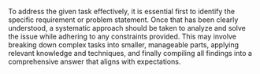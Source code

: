 To address the given task effectively, it is essential first to identify the specific requirement or problem statement. Once that has been clearly understood, a systematic approach should be taken to analyze and solve the issue while adhering to any constraints provided. This may involve breaking down complex tasks into smaller, manageable parts, applying relevant knowledge and techniques, and finally compiling all findings into a comprehensive answer that aligns with expectations.